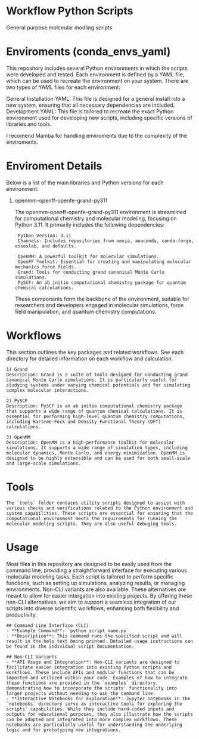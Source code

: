 # Workflow Python Scripts
General purpose molceular modling scripts

# Enviroments (conda_envs_yaml)
This repository includes several Python environments in which the scripts were developed and tested. Each environment is defined by a YAML file, which can be used to recreate the environment on your system. There are two types of YAML files for each environment:

General Installation YAML: This file is designed for a general install into a new system, ensuring that all necessary dependencies are included.
Development YAML: This file is tailored to recreate the exact Python environment used for developing new scripts, including specific versions of libraries and tools.

I recomend Mamba for handling enviroments due to the complexity of the enviroments. 

# Enviroment Details
Below is a list of the main libraries and Python versions for each environment:

1) openmm-openff-openfe-grand-py311

    The openmm-openff-openfe-grand-py311 environment is streamlined for computational chemistry and molecular modeling, focusing on Python 3.11. It primarily includes the following dependencies:

        Python Version: 3.11
        Channels: Includes repositories from omnia, anaconda, conda-forge, essexlab, and defaults.

        OpenMM: A powerful toolkit for molecular simulations.
        OpenFF Toolkit: Essential for creating and manipulating molecular mechanics force fields.
        Grand: Tools for conducting grand canonical Monte Carlo simulations.
        PySCF: An ab initio computational chemistry package for quantum chemical calculations.
     
    These components form the backbone of the environment, suitable for researchers and developers engaged in molecular simulations, force field manipulation, and quantum chemistry computations.

# Workflows
This section outlines the key packages and related workflows. See each directory for detailed information on each workflow and calculation. 

    1) Grand
    Description: Grand is a suite of tools designed for conducting grand canonical Monte Carlo simulations. It is particularly useful for studying systems under varying chemical potentials and for simulating complex molecular interactions.

    2) PySCF
    Description: PySCF is an ab initio computational chemistry package that supports a wide range of quantum chemical calculations. It is essential for performing high-level quantum chemistry computations, including Hartree-Fock and Density Functional Theory (DFT) calculations.

    3) OpenMM
    Description: OpenMM is a high-performance toolkit for molecular simulations. It supports a wide range of simulation types, including molecular dynamics, Monte Carlo, and energy minimization. OpenMM is designed to be highly extensible and can be used for both small-scale and large-scale simulations.

# Tools
    The `tools` folder contains utility scripts designed to assist with various checks and verifications related to the Python environment and system capabilities. These scripts are essential for ensuring that the computational environment meets the requirements for running the molecular modeling scripts. They are also useful debuging tools. 

# Usage
Most files in this repository are designed to be easily used from the command line, providing a straightforward interface for executing various molecular modeling tasks. Each script is tailored to perform specific functions, such as setting up simulations, analyzing results, or managing environments. Non-CLI variants are also available. These alternatives are meant to allow for easier intergation into existing projects. By offering these non-CLI alternatives, we aim to support a seamless integration of our scripts into diverse scientific workflows, enhancing both flexibility and productivity.

    ## Command Line Interface (CLI)
    - **Example Command**: `python script_name.py`
    - **Description**: This command runs the specified script and will result in the help text being printed. Detailed usage instructions can be found in the individual script documentation.

    ## Non-CLI Variants
    - **API Usage and Integration**: Non-CLI variants are designed to facilitate easier integration into existing Python scripts and workflows. These include APIs and modular functions that can be imported and utilized within your code. Examples of how to integrate these functions are provided in the `examples` directory, demonstrating how to incorporate the scripts' functionality into larger projects without needing to use the command line.
    - **Interactive Notebooks for Exploration**: Jupyter notebooks in the `notebooks` directory serve as interactive tools for exploring the scripts' capabilities. While they include hard-coded inputs and outputs for educational purposes, they also illustrate how the scripts can be adapted and integrated into more complex workflows. These notebooks are particularly useful for understanding the underlying logic and for prototyping new integrations.

